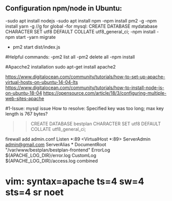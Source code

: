 Configuration npm/node in Ubuntu:
----------------------------------------------------
-sudo apt install nodejs
-sudo apt install npm
-npm install pm2  -g
-npm install yarn -g    //g for global
-for mysql: CREATE DATABASE mydatabase CHARACTER SET utf8 DEFAULT COLLATE utf8_general_ci;
-npm install
-npm start
-<inside bestplan-backend>yarn migrate
- pm2 start dist/index.js




#Helpful commands:
-pm2 list all
-pm2 delete all
-npm install <build to dist folder>





#Apacche2 installation
sudo apt-get install apache2


https://www.digitalocean.com/community/tutorials/how-to-set-up-apache-virtual-hosts-on-ubuntu-14-04-lts
https://www.digitalocean.com/community/tutorials/how-to-install-node-js-on-ubuntu-18-04
https://opensource.com/article/18/3/configuring-multiple-web-sites-apache



#1-Issue: mysql issue
How to resolve: Specified key was too long; max key length is 767 bytes?
>> CREATE DATABASE bestplan CHARACTER SET utf8 DEFAULT COLLATE utf8_general_ci;



firewall add
admin.conf
Listen *:89
<VirtualHost *:89>
    ServerAdmin admin@gmail.com
    ServerAlias *
    DocumentRoot "/var/www/bestplan/bestplan-frontend"
    ErrorLog ${APACHE_LOG_DIR}/error.log
    CustomLog ${APACHE_LOG_DIR}/access.log combined	
</VirtualHost>

# vim: syntax=apache ts=4 sw=4 sts=4 sr noet
